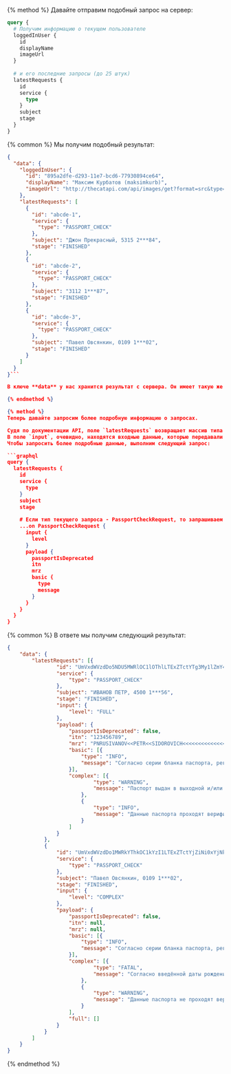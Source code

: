{% method %}
Давайте отправим подобный запрос на сервер:

```graphql
query {
  # Получим информацию о текущем пользователе
  loggedInUser {
    id
    displayName
    imageUrl
  }
  
  # и его последние запросы (до 25 штук)
  latestRequests {
    id
    service {
      type
    }
    subject
    stage
  }
}
```

{% common %}
Мы получим подобный результат:
```json
{
  "data": {
    "loggedInUser": {
      "id": "895a2dfe-d293-11e7-bcd6-77930894ce64",
      "displayName": "Максим Курбатов (maksimkurb)",
      "imageUrl": "http://thecatapi.com/api/images/get?format=src&type=jpg"
    },
    "latestRequests": [
      {
        "id": "abcde-1",
        "service": {
          "type": "PASSPORT_CHECK"
        },
        "subject": "Джон Прекрасный, 5315 2***84",
        "stage": "FINISHED"
      },
      {
        "id": "abcde-2",
        "service": {
          "type": "PASSPORT_CHECK"
        },
        "subject": "3112 1***87",
        "stage": "FINISHED"
      },
      {
        "id": "abcde-3",
        "service": {
          "type": "PASSPORT_CHECK"
        },
        "subject": "Павел Овсянкин, 0109 1***02",
        "stage": "FINISHED"
      }
    ]
  }
}```

В ключе **data** у нас хранится результат с сервера. Он имеет такую же структуру, как и наш запрос.

{% endmethod %}

{% method %}
Теперь давайте запросим более подробную информацию о запросах.

Судя по документации API, поле `latestRequests` возвращает массив типа `Request`. `Request` в свою очередь - интерфейс, который наследуется типом `PassportCheckRequest`, у которого есть дополнительные поля: `input` и `payload`.
В поле `input`, очевидно, находятся входные данные, которые передавали для этого запроса, а в `payload` - результат.
Чтобы запросить более подробные данные, выполним следующий запрос:

```graphql
query {
  latestRequests {
    id
    service {
      type
    }
    subject
    stage
    
    # Если тип текущего запроса - PassportCheckRequest, то запрашиваем дополнительные данные у этого запроса
    ...on PassportCheckRequest {
      input {
        level
      }
      payload {
        passportIsDeprecated
        itn
        mrz
        basic {
          type
          message
        }
      }
    }
  }
}
```

{% common %}
В ответе мы получим следующий результат:

```json
{
	"data": {
		"latestRequests": [{
				"id": "UmVxdWVzdDo5NDU5MWRlOC1lOThlLTExZTctYTg3My1lZmY4ZDM2ZmU3MzE=",
				"service": {
					"type": "PASSPORT_CHECK"
				},
				"subject": "ИВАНОВ ПЕТР, 4500 1***56",
				"stage": "FINISHED",
				"input": {
					"level": "FULL"
				},
				"payload": {
					"passportIsDeprecated": false,
					"itn": "123456789",
					"mrz": "PNRUSIVANOV<<PETR<<SIDOROVICH<<<<<<<<<<<<<<<\n450123456XRUS780613XM110531X01105010000000<X8",
					"basic": [{
						"type": "INFO",
						"message": "Согласно серии бланка паспорта, регионом выдачи является *Московская область*"
					}],
					"complex": [{
							"type": "WARNING",
							"message": "Паспорт выдан в выходной и/или праздничный день. Нарушение требования статьи **193 ГК РФ**: «Если последний день срока приходится на нерабочий день, днём окончания срока считается ближайший следующий за ним рабочий день». Рекомендуется проведение дополнительной проверки."
						},
						{
							"type": "INFO",
							"message": "Данные паспорта проходят верификацию в ФНС. Лицо с указанными данными прошло постановку на налоговый учёт"
						}
					]
				}
			},
			{
				"id": "UmVxdWVzdDo1MWRkYThkOC1kYzI1LTExZTctYjZiNi0xYjNkMTdhMzBhYmQ=",
				"service": {
					"type": "PASSPORT_CHECK"
				},
				"subject": "Павел Овсянкин, 0109 1***02",
				"stage": "FINISHED",
				"input": {
					"level": "COMPLEX"
				},
				"payload": {
					"passportIsDeprecated": false,
					"itn": null,
					"mrz": null,
					"basic": [{
						"type": "INFO",
						"message": "Согласно серии бланка паспорта, регионом выдачи является *Алтайский край*"
					}],
					"complex": [{
							"type": "FATAL",
							"message": "Согласно введённой даты рождения, выдача паспорта указанному лицу невозможна, поскольку оно не достигло 14-летнего возраста на момент выдачи паспорта."
						},
						{
							"type": "WARNING",
							"message": "Данные паспорта не проходят верификацию в ФНС. Учитывая возраст лица **14** лет возможно постановка на учёт ещё не произведена. При наличии проверяемого документа на руках, рекомендуется проверить страницу № 19, где должны быть указаны сведения о ранее выданных паспортах. В случае выявления данных прежнего паспорта проверьте также и его."
						}
					],
					"full": []
				}
			}
		]
	}
}
```
{% endmethod %}